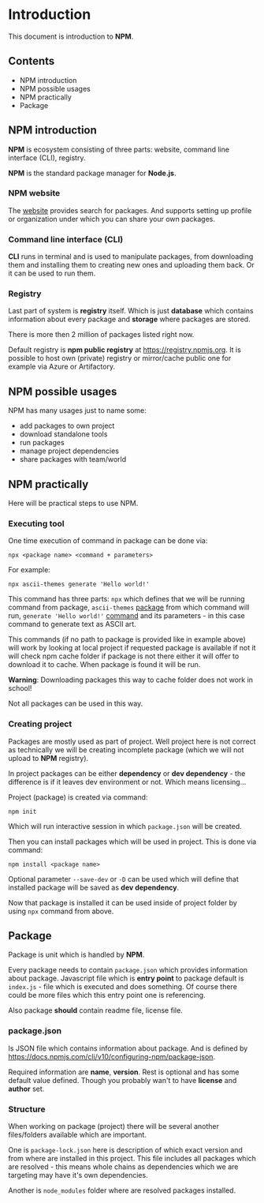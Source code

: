 # Introduction

This document is introduction to **NPM**.

## Contents

- NPM introduction
- NPM possible usages
- NPM practically
- Package

## NPM introduction

**NPM** is ecosystem consisting of three parts: website, command line interface (CLI), registry.

**NPM** is the standard package manager for **Node.js**.

### NPM website

The [website](https://www.npmjs.com/) provides search for packages. And supports setting up profile or organization under which you can share your own packages.

### Command line interface (CLI)

**CLI** runs in terminal and is used to manipulate packages, from downloading them and installing them to creating new ones and uploading them back. Or it can be used to run them.

### Registry

Last part of system is **registry** itself. Which is just **database** which contains information about every package and **storage** where packages are stored.

There is more then 2 million of packages listed right now.

Default registry is **npm public registry** at https://registry.npmjs.org. It is possible to host own (private) registry or mirror/cache public one for example via Azure or Artifactory.

## NPM possible usages

NPM has many usages just to name some:

- add packages to own project
- download standalone tools
- run packages
- manage project dependencies
- share packages with team/world

## NPM practically

Here will be practical steps to use NPM.

### Executing tool

One time execution of command in package can be done via:

    npx <package name> <command + parameters>

For example:

    npx ascii-themes generate 'Hello world!'

This command has three parts: `npx` which defines that we will be running command from package, `ascii-themes` [package](https://www.npmjs.com/package/ascii-themes) from which command will run, `generate 'Hello world!'` [command](https://www.npmjs.com/package/ascii-themes#usage) and its parameters - in this case command to generate text as ASCII art.

This commands (if no path to package is provided like in example above) will work by looking at local project if requested package is available if not it will check npm cache folder if package is not there either it will offer to download it to cache. When package is found it will be run.

**Warning**: Downloading packages this way to cache folder does not work in school!

Not all packages can be used in this way.

### Creating project

Packages are mostly used as part of project. Well project here is not correct as technically we will be creating incomplete package (which we will not upload to **NPM** registry).

In project packages can be either **dependency** or **dev dependency** - the difference is if it leaves dev environment or not. Which means licensing...

Project (package) is created via command:

    npm init

Which will run interactive session in which `package.json` will be created.

Then you can install packages which will be used in project. This is done via command:

    npm install <package name>

Optional parameter `--save-dev` or `-D` can be used which will define that installed package will be saved as **dev dependency**.

Now that package is installed it can be used inside of project folder by using `npx` command from above.

## Package

Package is unit which is handled by **NPM**.

Every package needs to contain `package.json` which provides information about package. Javascript file which is **entry point** to package default is `index.js` - file which is executed and does something. Of course there could be more files which this entry point one is referencing.

Also package **should** contain readme file, license file.

### package.json

Is JSON file which contains information about package. And is defined by https://docs.npmjs.com/cli/v10/configuring-npm/package-json.

Required information are **name**, **version**. Rest is optional and has some default value defined. Though you probably wan't to have **license** and **author** set.

### Structure

When working on package (project) there will be several another files/folders available which are important.

One is `package-lock.json` here is description of which exact version and from where are installed in this project. This file includes all packages which are resolved - this means whole chains as dependencies which we are targeting may have it's own dependencies.

Another is `node_modules` folder where are resolved packages installed.
